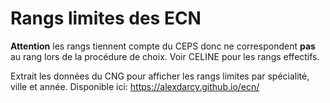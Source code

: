 # Rangs limites des ECN

**Attention** les rangs tiennent compte du CEPS donc ne correspondent **pas** au rang lors de la procédure de choix. Voir CELINE pour les rangs effectifs.

Extrait les données du CNG pour afficher les rangs limites par spécialité, ville et année.
Disponible ici: https://alexdarcy.github.io/ecn/
